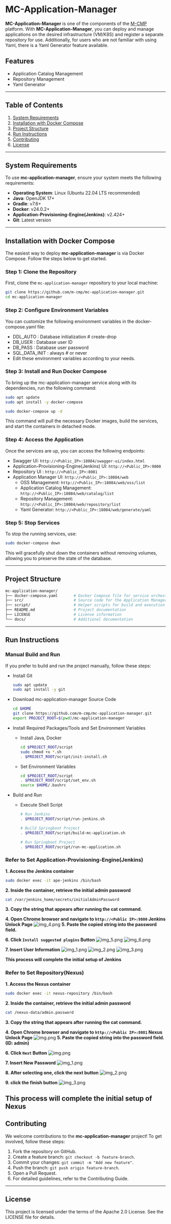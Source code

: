 # MC-Application-Manager

**MC-Application-Manager** is one of the components of the [M-CMP](https://github.com/m-cmp/docs/tree/main) platform. With **MC-Application-Manager**, you can deploy and manage applications on the desired infrastructure (VM/K8S) and register a separate repository for use. Additionally, for users who are not familiar with using Yaml, there is a Yaml Generator feature available.

## Features

- Application Catalog Management
- Repository Management
- Yaml Generator

---

## Table of Contents

1. [System Requirements](#system-requirements)
2. [Installation with Docker Compose](#installation-with-docker-compose)
3. [Project Structure](#project-structure)
4. [Run Instructions](#run-instructions)
5. [Contributing](#contributing)
6. [License](#license)

---

## System Requirements

To use **mc-application-manager**, ensure your system meets the following requirements:

- **Operating System**: Linux (Ubuntu 22.04 LTS recommended)
- **Java**: OpenJDK 17+
- **Gradle**: v7.6+
- **Docker**: v24.0.2+
- **Application-Provisioning-Engine(Jenkins)**: v2.424+
- **Git**: Latest version
---

## Installation with Docker Compose

The easiest way to deploy **mc-application-manager** is via Docker Compose. Follow the steps below to get started.

### Step 1: Clone the Repository

First, clone the `mc-application-manager` repository to your local machine:

```bash
git clone https://github.com/m-cmp/mc-application-manager.git
cd mc-application-manager
```

### Step 2: Configure Environment Variables
You can customize the following environment variables in the docker-compose.yaml file:

- DDL_AUTO : Database initialization # create-drop
- DB_USER : Database user ID
- DB_PASS : Database user password 
- SQL_DATA_INIT : always # or never
- Edit these environment variables according to your needs.

### Step 3: Install and Run Docker Compose
To bring up the mc-application-manager service along with its dependencies, run the following command:
```bash
sudo apt update
sudo apt install -y docker-compose

sudo docker-compose up -d
```
This command will pull the necessary Docker images, build the services, and start the containers in detached mode.

### Step 4: Access the Application
Once the services are up, you can access the following endpoints:
- Swagger UI: `http://<Public_IP>:18084/swagger-ui/index.html`
- Application-Provisioning-Engine(Jenkins) UI: `http://<Public_IP>:9800`
- Repository UI : `http://<Public_IP>:8081`
- Application Manager UI: `http://<Public_IP>:18084/web`
  - OSS Management: `http://<Public_IP>:18084/web/oss/list`
  - Application Catalog Management: `http://<Public_IP>:18084/web/catalog/list`
  - Repository Management: `http://<Public_IP>:18084/web/repository/list`
  - Yaml Generator: `http://<Public_IP>:18084/web/generate/yaml`


### Step 5: Stop Services
To stop the running services, use:
```bash
sudo docker-compose down
```
This will gracefully shut down the containers without removing volumes, allowing you to preserve the state of the database.

---

## Project Structure
```bash
mc-application-manager/
├── docker-compose.yaml       # Docker Compose file for service orchestration
├── src/                      # Source code for the Application Manager
├── script/                   # Helper scripts for build and execution
├── README.md                 # Project documentation
├── LICENSE                   # License information
└── docs/                     # Additional documentation
```

---

## Run Instructions

### Manual Build and Run

If you prefer to build and run the project manually, follow these steps:
- Install Git
  ```bash
  sudo apt update
  sudo apt install -y git
  ```
- Download mc-application-manager Source Code
  ```bash
  cd $HOME
  git clone https://github.com/m-cmp/mc-application-manager.git
  export PROJECT_ROOT=$(pwd)/mc-application-manager
  ```

- Install Required Packages/Tools and Set Environment Variables
  - Install Java, Docker
    ```bash
    cd $PROJECT_ROOT/script
    sudo chmod +x *.sh
    . $PROJECT_ROOT/script/init-install.sh
    ```

  - Set Environment Variables
    ```bash
    cd $PROJECT_ROOT/script
    . $PROJECT_ROOT/script/set_env.sh
    source $HOME/.bashrc
    ```

- Build and Run
  - Execute Shell Script
    ```bash
    # Run Jenkins
    . $PROJECT_ROOT/script/run-jenkins.sh
  
    # Build Springboot Project
    . $PROJECT_ROOT/script/build-mc-application.sh
  
    # Run Springboot Project
    . $PROJECT_ROOT/script/run-mc-application.sh
    ```

### Refer to Set Application-Provisioning-Engine(Jenkins)
**1. Access the Jenkins container**
```bash
sudo docker exec -it ape-jenkins /bin/bash
```

**2. Inside the container, retrieve the initial admin password**
```bash
cat /var/jenkins_home/secrets/initialAdminPassword
```

**3. Copy the string that appears after running the cat command.**

**4. Open Chrome browser and navigate to `http://<Public IP>:9800` Jenkins Unlock Page**
![img_4.png](document/img_4.png)
**5. Paste the copied string into the password field.**

**6. Click `Install suggested plugins` Button**
![img_5.png](document/img_5.png)
![img_6.png](document/img_6.png)

**7. Insert User Information**
![img_1.png](document/img_1.png)
![img_2.png](document/img_2.png)
![img_3.png](document/img_3.png)

**This process will complete the initial setup of Jenkins**

### Refer to Set Repository(Nexus)
**1. Access the Nexus container**
```bash
sudo docker exec -it nexus-repository /bin/bash
```

**2. Inside the container, retrieve the initial admin password**
```bash
cat /nexus-data/admin.password
```
**3. Copy the string that appears after running the cat command.**

**4. Open Chrome browser and navigate to `http://<Public IP>:8081` Nexus Unlock Page**
![img.png](document/nexusMain.png)
**5. Paste the copied string into the password field. (ID: admin)**

**6. Click `Next` Button**
![img.png](document/setup1.png)

**7. Insert New Password**
![img_1.png](document/setup2.png)

**8. After selecting one, click the next button**
![img_2.png](document/setup3.png)

**9. click the finish button**
![img_3.png](document/setup4.png)

**This process will complete the initial setup of Nexus**
---

## Contributing

We welcome contributions to the **mc-application-manager** project! To get involved, follow these steps:

1. Fork the repository on GitHub.
2. Create a feature branch: ```git checkout -b feature-branch```.
3. Commit your changes: ```git commit -m "Add new feature"```.
4. Push the branch: ```git push origin feature-branch```.
5. Open a Pull Request.
6. For detailed guidelines, refer to the Contributing Guide.

---

## License
This project is licensed under the terms of the Apache 2.0 License. See the LICENSE file for details.












































































[//]: # ()
[//]: # (## mc-application-manager 실행 및 개발 환경)

[//]: # ()
[//]: # ()
[//]: # (---)

[//]: # ()
[//]: # (---)

[//]: # ()
[//]: # (## mc-application-manager 실행 방법)

[//]: # ()
[//]: # (### 소스 코드 기반 설치 및 실행)

[//]: # ()
[//]: # (- 방화벽 설정)

[//]: # (- 소스 다운로드 &#40;Git clone&#41;)

[//]: # (- 필요 패키지/도구 설치 &#40;Java, Gradle, Git, Docker&#41;)

[//]: # (- 빌드 및 실행 &#40;shell script&#41;)

[//]: # ()
[//]: # (---)

[//]: # ()
[//]: # (---)

[//]: # ()
[//]: # (## mc-application-manager 소스 빌드 및 실행 방법 상세)

[//]: # ()
[//]: # (### &#40;1&#41; 방화벽 TCP 포트 허용 설정)

[//]: # ()
[//]: # (- 80, 443 &#40;webUI: 0.2.0에서는 18084 공유&#41;)

[//]: # (- 18084 &#40;application&#41;)

[//]: # (- 8081 &#40;Nexus&#41;)

[//]: # ()
[//]: # (### &#40;2&#41; 소스 다운로드)

[//]: # ()
[//]: # (- Git 설치)

[//]: # (  ```bash)

[//]: # (  	sudo apt update)

[//]: # (  	sudo apt install -y git)

[//]: # (  ```)

[//]: # (- mc-workflow-manager 소스 다운로드)

[//]: # (  ```bash)

[//]: # (  	export BASE_DIR=$HOME/app-manager)

[//]: # (  	mkdir -p $BASE_DIR)

[//]: # (  	cd $BASE_DIR)

[//]: # (  	git clone https://github.com/m-cmp/mc-application-manager.git)

[//]: # (  	export PROJECT_ROOT=$&#40;pwd&#41;/mc-application-manager)

[//]: # (  ```)

[//]: # ()
[//]: # (### &#40;3&#41; 필요 패키지/도구 설치)

[//]: # ()
[//]: # (- Java, Gradle, Git, Docker 설치)

[//]: # ()
[//]: # (  ```bash)

[//]: # (  	cd $PROJECT_ROOT/scripts)

[//]: # (  	sudo chmod +x *.sh)

[//]: # (  	. $PROJECT_ROOT/scripts/init-install.sh)

[//]: # (  	mkdir -p $BASE_DIR/build)

[//]: # (  ```)

[//]: # ()
[//]: # (- Nexus 설치)

[//]: # (- v0.2.0에서는 지원 전 이므로 추후 업데이트)

[//]: # ()
[//]: # ()
[//]: # (### &#40;4&#41; 빌드 및 실행)

[//]: # ()
[//]: # (- Shell Script 실행)

[//]: # ()
[//]: # (  ```bash)

[//]: # (  	. $PROJECT_ROOT/docker-run.sh)

[//]: # ()
[//]: # (  ```)

[//]: # ()
[//]: # (- &#40;임시&#41; webUI 접속)

[//]: # (    - http://Public_IP주소:18084/tabler/software-catalog.html)

[//]: # (- Swagger 접속)

[//]: # (    - http://Public_IP주소:18084/swagger-ui/index.html)

[//]: # (- nexus 접속)

[//]: # (    - http://Public_IP주소:8081)

[//]: # ()
[//]: # (---)

[//]: # ()
[//]: # (---)

[//]: # ()
[//]: # (## How to Contribute)

[//]: # ()
[//]: # (- Issues/Discussions/Ideas: Utilize issue of mc-application-manager)
